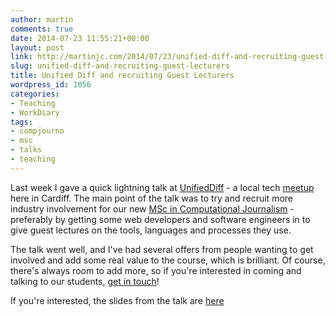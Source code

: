 ```yaml
---
author: martin
comments: true
date: 2014-07-23 11:55:21+00:00
layout: post
link: http://martinjc.com/2014/07/23/unified-diff-and-recruiting-guest-lecturers/
slug: unified-diff-and-recruiting-guest-lecturers
title: Unified Diff and recruiting Guest Lecturers
wordpress_id: 1056
categories:
- Teaching
- WorkDiary
tags:
- compjourno
- msc
- talks
- teaching
---
```


Last week I gave a quick lightning talk at [UnifiedDiff](http://unifieddiff.co.uk/) - a local tech [meetup](http://www.meetup.com/unified-diff) here in Cardiff. The main point of the talk was to try and recruit more industry involvement for our new [MSc in Computational Journalism](http://courses.cardiff.ac.uk/postgraduate/course/detail/p411.html) - preferably by getting some web developers and software engineers in to give guest lectures on the tools, languages and processes they use.

The talk went well, and I've had several offers from people wanting to get involved and add some real value to the course, which is brilliant. Of course, there's always room to add more, so if you're interested in coming and talking to our students, [get in touch](http://martinjc.com/contact/)!

If you're interested, the slides from the talk are [here](http://martinjc.com/wp-content/uploads/2014/07/Unified-Diff-Giving-up-your-time-for-money-and-satisfaction.pdf)


